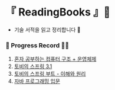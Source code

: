 # 『 ReadingBooks 』🧌

- 기술 서적을 읽고 정리합니다 📖

### 📍 Progress Record 🤸‍♀

1. [혼자 공부하는 컴퓨터 구조 + 운영체제](https://github.com/yunji1201/ReadingBooks/blob/main/computer/README.md)
2. [토비의 스프링 3.1](https://github.com/yunji1201/ReadingBooks/blob/main/spring/README.md)
3. [토비의 스프링 부트 - 이해와 원리](https://github.com/yunji1201/ReadingBooks/blob/main/toby/README.md)
4. [자바 프로그래밍 입문]()